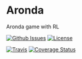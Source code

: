 # Aronda
Aronda game with RL

[![Github Issues](https://img.shields.io/github/issues/julienlopez/Aronda.svg)](http://github.com/julienlopez/Aronda)
[![License](https://img.shields.io/github/license/julienlopez/Aronda.svg)](http://github.com/julienlopez/Aronda)

[![Travis](https://img.shields.io/travis/julienlopez/Aronda.svg)]()
[![Coverage Status](https://coveralls.io/repos/github/julienlopez/Aronda/badge.svg?branch=master)](https://coveralls.io/github/julienlopez/Aronda?branch=master)
